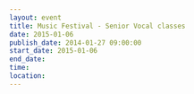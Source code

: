 ```yaml
---
layout: event
title: Music Festival - Senior Vocal classes
date: 2015-01-06
publish_date: 2014-01-27 09:00:00
start_date: 2015-01-06
end_date: 
time: 
location: 
---
```


